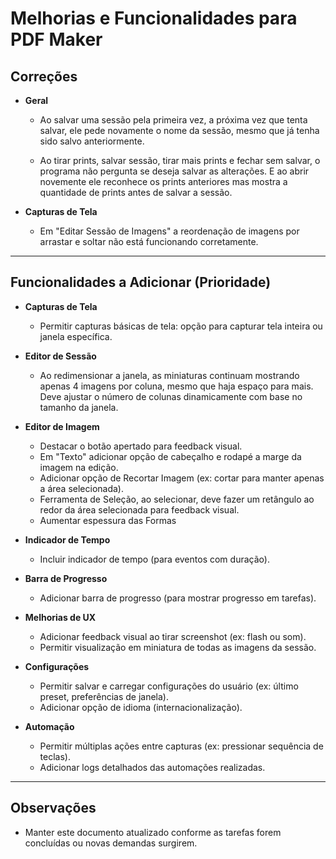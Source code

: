# Melhorias e Funcionalidades para PDF Maker

## Correções

- **Geral**
  - Ao salvar uma sessão pela primeira vez, a próxima vez que tenta salvar, ele pede novamente o nome da sessão, mesmo que já tenha sido salvo anteriormente.
  
  - Ao tirar prints, salvar sessão, tirar mais prints e fechar sem salvar, o programa não pergunta se deseja salvar as alterações. E ao abrir novemente ele reconhece os prints anteriores mas mostra a quantidade de prints antes de salvar a sessão.

- **Capturas de Tela**
  - Em "Editar Sessão de Imagens" a reordenação de imagens por arrastar e soltar não está funcionando corretamente.

---

## Funcionalidades a Adicionar (Prioridade)

- **Capturas de Tela**
  - Permitir capturas básicas de tela: opção para capturar tela inteira ou janela específica.

- **Editor de Sessão**
  - Ao redimensionar a janela, as miniaturas continuam mostrando apenas 4 imagens por coluna, mesmo que haja espaço para mais.
    Deve ajustar o número de colunas dinamicamente com base no tamanho da janela.

- **Editor de Imagem**
  - Destacar o botão apertado para feedback visual.
  - Em "Texto" adicionar opção de cabeçalho e rodapé a marge da imagem na edição.
  - Adicionar opção de Recortar Imagem (ex: cortar para manter apenas a área selecionada).
  - Ferramenta de Seleção, ao selecionar, deve fazer um retângulo ao redor da área selecionada para feedback visual.
  - Aumentar espessura das Formas

- **Indicador de Tempo**
  - Incluir indicador de tempo (para eventos com duração).

- **Barra de Progresso**
  - Adicionar barra de progresso (para mostrar progresso em tarefas).

- **Melhorias de UX**
  - Adicionar feedback visual ao tirar screenshot (ex: flash ou som).
  - Permitir visualização em miniatura de todas as imagens da sessão.

- **Configurações**
  - Permitir salvar e carregar configurações do usuário (ex: último preset, preferências de janela).
  - Adicionar opção de idioma (internacionalização).

- **Automação**
  - Permitir múltiplas ações entre capturas (ex: pressionar sequência de teclas).
  - Adicionar logs detalhados das automações realizadas.

---

## Observações

- Manter este documento atualizado conforme as tarefas forem concluídas ou novas demandas surgirem.
